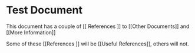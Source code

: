 # Test Document

This document has a couple of [[ References ]] to [[Other Documents]] and [[More Information]]

Some of these [[References  ]] will be [[Useful References]], others will not.